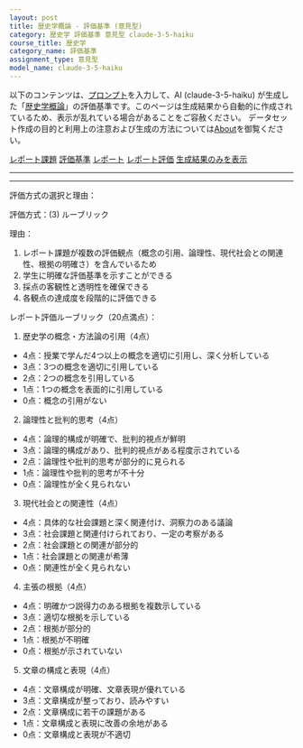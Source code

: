 ```yaml
---
layout: post
title: 歴史学概論 - 評価基準 (意見型)
category: 歴史学 評価基準 意見型 claude-3-5-haiku
course_title: 歴史学
category_name: 評価基準
assignment_type: 意見型
model_name: claude-3-5-haiku
---
```


以下のコンテンツは、[プロンプト](http://127.0.0.1:8000/generated/歴史学/claude-3-5-haiku/prompt_評価基準-意見型.md)を入力して、AI (claude-3-5-haiku) が生成した「[歴史学概論](/contents/歴史学/)」の評価基準です。このページは生成結果から自動的に作成されているため、表示が乱れている場合があることをご容赦ください。
データセット作成の目的と利用上の注意および生成の方法については[About](/About)を御覧ください。

[レポート課題](../レポート課題-意見型)
[評価基準](../評価基準-意見型)
[レポート](../レポート-意見型)
[レポート評価](../レポート評価-意見型)
[生成結果のみを表示](http://127.0.0.1:8000/generated/歴史学/claude-3-5-haiku/評価基準-意見型.md)
  

***
***
  
評価方式の選択と理由：

評価方式：(3) ルーブリック

理由：
1. レポート課題が複数の評価観点（概念の引用、論理性、現代社会との関連性、根拠の明確さ）を含んでいるため
2. 学生に明確な評価基準を示すことができる
3. 採点の客観性と透明性を確保できる
4. 各観点の達成度を段階的に評価できる

レポート評価ルーブリック（20点満点）：

1. 歴史学の概念・方法論の引用（4点）
- 4点：授業で学んだ4つ以上の概念を適切に引用し、深く分析している
- 3点：3つの概念を適切に引用している
- 2点：2つの概念を引用している
- 1点：1つの概念を表面的に引用している
- 0点：概念の引用がない

2. 論理性と批判的思考（4点）
- 4点：論理的構成が明確で、批判的視点が鮮明
- 3点：論理的構成があり、批判的視点がある程度示されている
- 2点：論理性や批判的思考が部分的に見られる
- 1点：論理性や批判的思考が不十分
- 0点：論理性が全く見られない

3. 現代社会との関連性（4点）
- 4点：具体的な社会課題と深く関連付け、洞察力のある議論
- 3点：社会課題と関連付けられており、一定の考察がある
- 2点：社会課題との関連が部分的
- 1点：社会課題との関連が希薄
- 0点：関連性が全く見られない

4. 主張の根拠（4点）
- 4点：明確かつ説得力のある根拠を複数示している
- 3点：適切な根拠を示している
- 2点：根拠が部分的
- 1点：根拠が不明確
- 0点：根拠が示されていない

5. 文章の構成と表現（4点）
- 4点：文章構成が明確、文章表現が優れている
- 3点：文章構成が整っており、読みやすい
- 2点：文章構成に若干の課題がある
- 1点：文章構成と表現に改善の余地がある
- 0点：文章構成と表現が不適切
